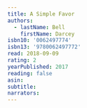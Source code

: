 ```yaml
---
title: A Simple Favor
authors:
  - lastName: Bell
    firstName: Darcey
isbn10: '0062497774'
isbn13: '9780062497772'
read: 2018-09-09
rating: 2
yearPublished: 2017
reading: false
asin:
subtitle:
narrators:
---
```

